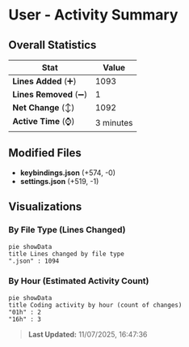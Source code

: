 # User - Activity Summary 

## Overall Statistics

| Stat                   | Value                                                             |
| ---------------------- | ----------------------------------------------------------------- |
| **Lines Added** (➕)   | 1093                                          |
| **Lines Removed** (➖) | 1                                        |
| **Net Change** (↕)    | 1092                |
| **Active Time** (⌚)   | 3 minutes |


## Modified Files
- **keybindings.json** (+574, -0)
- **settings.json** (+519, -1)

## Visualizations

### By File Type (Lines Changed)

```mermaid
pie showData
title Lines changed by file type
".json" : 1094
```

### By Hour (Estimated Activity Count)

```mermaid
pie showData
title Coding activity by hour (count of changes)
"01h" : 2
"16h" : 3
```


> **Last Updated:** 11/07/2025, 16:47:36